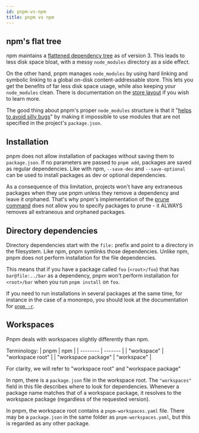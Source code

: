 ```yaml
---
id: pnpm-vs-npm
title: pnpm vs npm
---
```


## npm's flat tree

npm maintains a [flattened dependency tree] as of version 3. This leads to less
disk space bloat, with a messy `node_modules` directory as a side effect.

On the other hand, pnpm manages `node_modules` by using hard linking and
symbolic linking to a global on-disk content-addressable store. This lets you get the benefits of far less disk space usage, while also keeping your
`node_modules` clean. There is documentation on the [store layout] if you wish
to learn more.

The good thing about pnpm's proper `node_modules` structure is that it
"[helps to avoid silly bugs]" by making it impossible to use modules that are not
specified in the project's `package.json`.

[flattened dependency tree]: https://github.com/npm/npm/issues/6912
[store layout]: symlinked-node-modules-structure
[helps to avoid silly bugs]: https://www.kochan.io/nodejs/pnpms-strictness-helps-to-avoid-silly-bugs.html

## Installation

pnpm does not allow installation of packages without saving them to
`package.json`. If no parameters are passed to `pnpm add`, packages are saved as
regular dependencies. Like with npm, `--save-dev` and `--save-optional` can be
used to install packages as dev or optional dependencies.

As a consequence of this limitation, projects won't have any extraneous packages
when they use pnpm unless they remove a dependency and leave it orphaned. That's
why pnpm's implementation of the [prune command] does not allow you to specify
packages to prune - it ALWAYS removes all extraneous and orphaned packages.

[prune command]: cli/prune

## Directory dependencies

Directory dependencies start with the `file:` prefix and point to a directory in
the filesystem. Like npm, pnpm symlinks those dependencies. Unlike npm, pnpm
does not perform installation for the file dependencies.

This means that if you have a package called `foo` (`<root>/foo`) that has
`bar@file:../bar` as a dependency, pnpm won't perform installation for
`<root>/bar` when you run `pnpm install` on `foo`.

If you need to run installations in several packages at the same time, for
instance in the case of a monorepo, you should look at the documentation for
[`pnpm -r`].

[`pnpm -r`]: cli/recursive

## Workspaces

Pnpm deals with workspaces slightly differently than npm.

Terminology: 
| pnpm     | npm     |
| -------- | ------- |
| "workspace" | "workspace root" |
| "workspace package" | "workspace" |

For clarity, we will refer to "workspace root" and "workspace package" 

In npm, there is a `package.json` file in the workspace root. The `"workspaces"` field in this file describes where to look for dependencies. Whenever a package name matches that of a workspace package, it resolves to the workspace package (regardless of the requested version).

In pnpm, the workspace root contains a `pnpm-workspaces.yaml` file. There may be a `package.json` in the same folder as `pnpm-workspaces.yaml`, but this is regarded as any other package.
